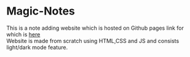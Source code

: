 # Magic-Notes
This is a note adding website which is hosted on Github pages link for which is [here](https://kavya-25.github.io/Magic-Notes/)<br/>
Website is made from scratch using HTML,CSS and JS and consists light/dark mode feature.
